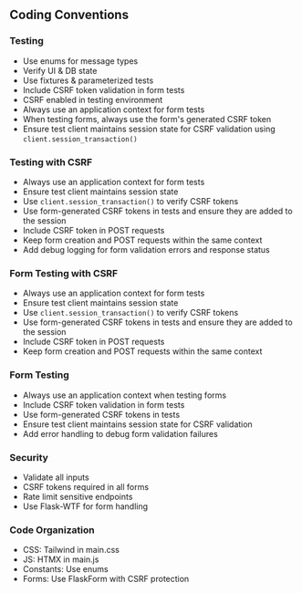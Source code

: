 ## Coding Conventions
### Testing
- Use enums for message types
- Verify UI & DB state
- Use fixtures & parameterized tests
- Include CSRF token validation in form tests
- CSRF enabled in testing environment
- Always use an application context for form tests
- When testing forms, always use the form's generated CSRF token
- Ensure test client maintains session state for CSRF validation using `client.session_transaction()`

### Testing with CSRF
- Always use an application context for form tests
- Ensure test client maintains session state
- Use `client.session_transaction()` to verify CSRF tokens
- Use form-generated CSRF tokens in tests and ensure they are added to the session
- Include CSRF token in POST requests
- Keep form creation and POST requests within the same context
- Add debug logging for form validation errors and response status

### Form Testing with CSRF
- Always use an application context for form tests
- Ensure test client maintains session state
- Use `client.session_transaction()` to verify CSRF tokens
- Use form-generated CSRF tokens in tests and ensure they are added to the session
- Include CSRF token in POST requests
- Keep form creation and POST requests within the same context

### Form Testing
- Always use an application context when testing forms
- Include CSRF token validation in form tests
- Use form-generated CSRF tokens in tests
- Ensure test client maintains session state for CSRF validation
- Add error handling to debug form validation failures

### Security
- Validate all inputs
- CSRF tokens required in all forms
- Rate limit sensitive endpoints
- Use Flask-WTF for form handling

### Code Organization
- CSS: Tailwind in main.css
- JS: HTMX in main.js
- Constants: Use enums
- Forms: Use FlaskForm with CSRF protection

